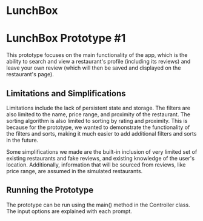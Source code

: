 # LunchBox

# LunchBox Prototype #1

This prototype focuses on the main functionality of the app, which is the ability to search and view a restaurant's profile (including its reviews) and leave your own review (which will then be saved and displayed on the restaurant's page).

## Limitations and Simplifications 
Limitations include the lack of persistent state and storage. The filters are also limited to the name, price range, and proximity of the restaurant. 
The sorting algorithm is also limited to sorting by rating and proximity. This is because for the prototype, we wanted to demonstrate the functionality of the filters and sorts, making it much easier to 
add additional filters and sorts in the future.

Some simplifications we made are the built-in inclusion of very limited set of existing restaurants and fake reviews, and existing knowledge of the user's location.
Additionally, information that will be sourced from reviews, like price range, are assumed in the simulated restaurants.

## Running the Prototype
The prototype can be run using the main() method in the Controller class. The input options are explained with each prompt.

